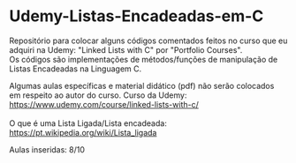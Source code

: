 # Udemy-Listas-Encadeadas-em-C
Repositório para colocar alguns códigos comentados feitos no curso que eu adquiri na Udemy: "Linked Lists with C" por "Portfolio Courses".<br>
Os códigos são implementações de métodos/funções de manipulação de Listas Encadeadas na Linguagem C.

Algumas aulas específicas e material didático (pdf) não serão colocados em respeito ao autor do curso.
Curso da Udemy: https://www.udemy.com/course/linked-lists-with-c/<br><br>
O que é uma Lista Ligada/Lista encadeada: https://pt.wikipedia.org/wiki/Lista_ligada

Aulas inseridas: 8/10
